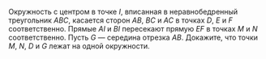 Окружность с центром в точке $I$, вписанная в неравнобедренный треугольник $ABC$, касается сторон $AB,$ $BC$ и $AC$ в точках $D,$ $E$ и $F$ соответственно. Прямые $AI$ и $BI$ пересекают прямую $EF$ в точках $M$ и $N$ соответственно. Пусть $G$ — середина отрезка $AB.$ Докажите, что точки $M,$ $N,$ $D$ и $G$ лежат на одной окружности.
